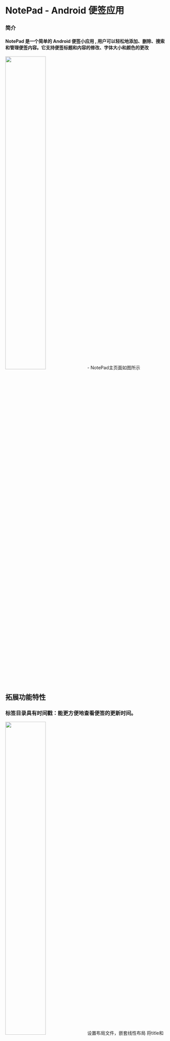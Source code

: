 # NotePad - Android 便签应用

### 简介

#### NotePad 是一个简单的 Android 便签小应用 , 用户可以轻松地添加、删除、搜索和管理便签内容。它支持便签标题和内容的修改、字体大小和颜色的更改


<img src="png/img.png" width="50%"/>
- NotePad主页面如图所示




## 拓展功能特性

###   标签目录具有时间戳：能更方便地查看便签的更新时间。
<img src="png/img_2.png" width="50%"/>
设置布局文件，嵌套线性布局
将title和时间绑定在ListView中
    
     <LinearLayout xmlns:android="http://schemas.android.com/apk/res/android"
         android:layout_width="match_parent"
         android:layout_height="wrap_content"
         android:orientation="horizontal"
         android:layout_marginTop="10dp"
         android:background="?android:attr/selectableItemBackground">
     
         <LinearLayout
             android:layout_width="match_parent"
             android:layout_height="wrap_content"
             android:orientation="vertical"
     
             android:background="@drawable/text_1"
             android:layout_margin="7dp"
             >
     
     
             <TextView
                 android:id="@android:id/text1"
                 android:layout_width="match_parent"
                 android:layout_height="54dp"
                 android:layout_margin="5px"
                 android:gravity="center_vertical"
                 android:paddingLeft="10dip"
                 android:paddingTop="3dip"
                 android:singleLine="true"
                 android:textAppearance="?android:attr/textAppearanceLarge"
                 android:textColor="#AB000000" />
     <!--笔记列表显示笔记条目的时间戳-->
             <TextView
                 android:id="@android:id/text2"
                 android:layout_width="match_parent"
                 android:layout_height="25dp"
                 android:paddingLeft="13dip"
                 android:textColor="#AB000000" />
     
         </LinearLayout>
     </LinearLayout>

在PROJECT中添加关于更新时间的请求   
    'private static final String[] PROJECTION = new String[] {
    NotePad.Notes._ID, // 0
    NotePad.Notes.COLUMN_NAME_TITLE, // 1
    NotePad.Notes.COLUMN_NAME_MODIFICATION_DATE
    };'


### 搜索便签：通过搜索栏快速查找特定的便签。
<img src="png/img_1.png" width="50%"/>    
<img src="png/img_3.png" width="50%"/>    
<img src="png/img_4.png" width="50%"/>    


### 更改便签字体大小与颜色：可以根据个人需求更改便签内容的字体大小和颜色。
<img src="png/img_5.png" width="50%"/>    
<img src="png/img_6.png" width="50%"/>    
<img src="png/img_7.png" width="50%"/>    
<img src="png/img_8.png" width="50%"/>    
<img src="png/img_9.png" width="50%"/>    
